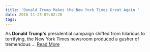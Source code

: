 ```yaml
---
title: 'Donald Trump Makes the New York Times Great Again '
date: 2016-11-25 09:02:20
tags:
---
```

As <b>Donald Trump&#39;s</b> presidential campaign shifted from hilarious to terrifying, the New York Times newsroom produced a gusher of tremendous&nbsp;...
[Read More](https://theintercept.com/2016/11/23/donald-trump-makes-the-new-york-times-great-again/)